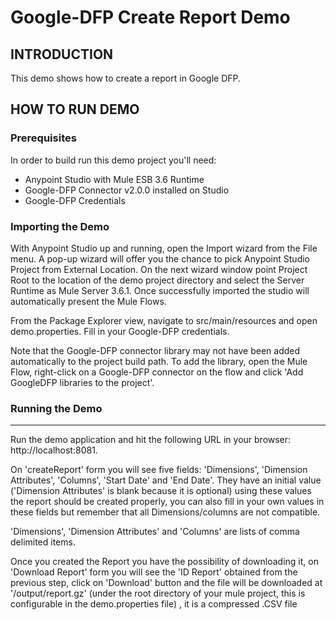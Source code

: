 Google-DFP Create Report Demo
===============================

INTRODUCTION
------------

This demo shows how to create a report in Google DFP.

HOW TO RUN DEMO
---------------

### Prerequisites
In order to build run this demo project you'll need:

* Anypoint Studio with Mule ESB 3.6 Runtime
* Google-DFP Connector v2.0.0 installed on Studio
* Google-DFP Credentials

### Importing the Demo

With Anypoint Studio up and running, open the Import wizard from the File menu. A pop-up wizard will offer you the chance to pick Anypoint Studio Project from External Location. On the next wizard window point Project Root to the location of the demo project directory and select the Server Runtime as Mule Server 3.6.1. Once successfully imported the studio will automatically present the Mule Flows.

From the Package Explorer view, navigate to src/main/resources and open demo.properties. Fill in your Google-DFP credentials.

Note that the Google-DFP connector library may not have been added automatically to the project build path. To add the library, open the Mule Flow, right-click on a Google-DFP connector on the flow and click 'Add GoogleDFP libraries to the project'.

### Running the Demo
-------------------
Run the demo application and hit the following URL in your browser: http://localhost:8081. 

On 'createReport' form you will see five fields: 'Dimensions', 'Dimension Attributes', 'Columns', 'Start Date' and 'End Date'.
They have an initial value ('Dimension Attributes' is blank because it is optional) using these values the report should be created properly,
you can also fill in your own values in these fields but remember that all Dimensions/columns are not compatible.

'Dimensions', 'Dimension Attributes' and 'Columns' are lists of comma delimited items.

Once you created the Report you have the possibility of downloading it, on 'Download Report' form you will see  the 'ID Report' obtained from the previous step, click on 'Download' button and the file will be downloaded at  '/output/report.gz' (under the root directory of your mule project, this is configurable in the demo.properties file) , it is a compressed .CSV file
